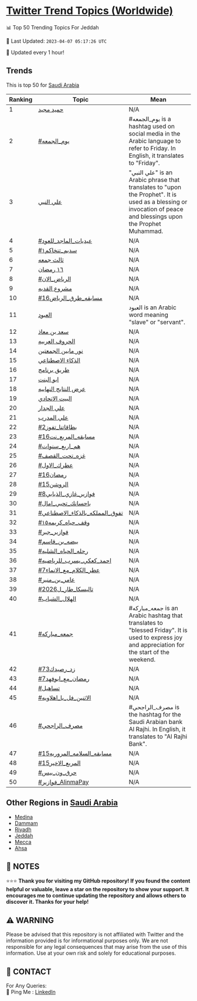[Twitter Trend Topics (Worldwide)](https://github.com/ErcinDedeoglu/Twitter-Trend-Topics)
==========


📊 Top 50 Trending Topics For Jeddah

📆 Last Updated: `2023-04-07 05:17:26 UTC`

🔧 Updated every 1 hour!


## Trends

This is top 50 for [Saudi Arabia](</Saudi Arabia>)

| Ranking | Topic | Mean |
| ------- | ------------ | ------------ |
| 1 | [حميد مجيد](http://twitter.com/search?q=%d8%ad%d9%85%d9%8a%d8%af+%d9%85%d8%ac%d9%8a%d8%af) | N/A |
| 2 | [#يوم_الجمعه](http://twitter.com/search?q=%23%d9%8a%d9%88%d9%85_%d8%a7%d9%84%d8%ac%d9%85%d8%b9%d9%87) | #يوم_الجمعه is a hashtag used on social media in the Arabic language to refer to Friday. In English, it translates to "Friday". |
| 3 | [علي النبي](http://twitter.com/search?q=%d8%b9%d9%84%d9%8a+%d8%a7%d9%84%d9%86%d8%a8%d9%8a) | "علي النبي" is an Arabic phrase that translates to "upon the Prophet". It is used as a blessing or invocation of peace and blessings upon the Prophet Muhammad. |
| 4 | [#عيديات_الماجد_للعود](http://twitter.com/search?q=%23%d8%b9%d9%8a%d8%af%d9%8a%d8%a7%d8%aa_%d8%a7%d9%84%d9%85%d8%a7%d8%ac%d8%af_%d9%84%d9%84%d8%b9%d9%88%d8%af) | N/A |
| 5 | [#سديم_تنخاكم١](http://twitter.com/search?q=%23%d8%b3%d8%af%d9%8a%d9%85_%d8%aa%d9%86%d8%ae%d8%a7%d9%83%d9%85%d9%a1) | N/A |
| 6 | [ثالث جمعه](http://twitter.com/search?q=%d8%ab%d8%a7%d9%84%d8%ab+%d8%ac%d9%85%d8%b9%d9%87) | N/A |
| 7 | [١٦ رمضان](http://twitter.com/search?q=%d9%a1%d9%a6+%d8%b1%d9%85%d8%b6%d8%a7%d9%86) | N/A |
| 8 | [#الرياض_الان](http://twitter.com/search?q=%23%d8%a7%d9%84%d8%b1%d9%8a%d8%a7%d8%b6_%d8%a7%d9%84%d8%a7%d9%86) | N/A |
| 9 | [مشروع القديه](http://twitter.com/search?q=%d9%85%d8%b4%d8%b1%d9%88%d8%b9+%d8%a7%d9%84%d9%82%d8%af%d9%8a%d9%87) | N/A |
| 10 | [#مسابقه_طرق_الرياض16](http://twitter.com/search?q=%23%d9%85%d8%b3%d8%a7%d8%a8%d9%82%d9%87_%d8%b7%d8%b1%d9%82_%d8%a7%d9%84%d8%b1%d9%8a%d8%a7%d8%b616) | N/A |
| 11 | [العبود](http://twitter.com/search?q=%d8%a7%d9%84%d8%b9%d8%a8%d9%88%d8%af) | العبود is an Arabic word meaning "slave" or "servant". |
| 12 | [سعد بن معاذ](http://twitter.com/search?q=%d8%b3%d8%b9%d8%af+%d8%a8%d9%86+%d9%85%d8%b9%d8%a7%d8%b0) | N/A |
| 13 | [الحروف العربيه](http://twitter.com/search?q=%d8%a7%d9%84%d8%ad%d8%b1%d9%88%d9%81+%d8%a7%d9%84%d8%b9%d8%b1%d8%a8%d9%8a%d9%87) | N/A |
| 14 | [نور مابين الجمعتين](http://twitter.com/search?q=%d9%86%d9%88%d8%b1+%d9%85%d8%a7%d8%a8%d9%8a%d9%86+%d8%a7%d9%84%d8%ac%d9%85%d8%b9%d8%aa%d9%8a%d9%86) | N/A |
| 15 | [الذكاء الاصطناعي](http://twitter.com/search?q=%d8%a7%d9%84%d8%b0%d9%83%d8%a7%d8%a1+%d8%a7%d9%84%d8%a7%d8%b5%d8%b7%d9%86%d8%a7%d8%b9%d9%8a) | N/A |
| 16 | [طريق برنامج](http://twitter.com/search?q=%d8%b7%d8%b1%d9%8a%d9%82+%d8%a8%d8%b1%d9%86%d8%a7%d9%85%d8%ac) | N/A |
| 17 | [ابو البنت](http://twitter.com/search?q=%d8%a7%d8%a8%d9%88+%d8%a7%d9%84%d8%a8%d9%86%d8%aa) | N/A |
| 18 | [عرض النتايج النهاييه](http://twitter.com/search?q=%d8%b9%d8%b1%d8%b6+%d8%a7%d9%84%d9%86%d8%aa%d8%a7%d9%8a%d8%ac+%d8%a7%d9%84%d9%86%d9%87%d8%a7%d9%8a%d9%8a%d9%87) | N/A |
| 19 | [البيت الاتحادي](http://twitter.com/search?q=%d8%a7%d9%84%d8%a8%d9%8a%d8%aa+%d8%a7%d9%84%d8%a7%d8%aa%d8%ad%d8%a7%d8%af%d9%8a) | N/A |
| 20 | [علي الجدار](http://twitter.com/search?q=%d8%b9%d9%84%d9%8a+%d8%a7%d9%84%d8%ac%d8%af%d8%a7%d8%b1) | N/A |
| 21 | [علي المدرب](http://twitter.com/search?q=%d8%b9%d9%84%d9%8a+%d8%a7%d9%84%d9%85%d8%af%d8%b1%d8%a8) | N/A |
| 22 | [#بطاقاتنا_تفوز2](http://twitter.com/search?q=%23%d8%a8%d8%b7%d8%a7%d9%82%d8%a7%d8%aa%d9%86%d8%a7_%d8%aa%d9%81%d9%88%d8%b22) | N/A |
| 23 | [#مسابقه_المربع_نت16](http://twitter.com/search?q=%23%d9%85%d8%b3%d8%a7%d8%a8%d9%82%d9%87_%d8%a7%d9%84%d9%85%d8%b1%d8%a8%d8%b9_%d9%86%d8%aa16) | N/A |
| 24 | [#هم_اربع_سنوات](http://twitter.com/search?q=%23%d9%87%d9%85_%d8%a7%d8%b1%d8%a8%d8%b9_%d8%b3%d9%86%d9%88%d8%a7%d8%aa) | N/A |
| 25 | [#غزه_تحت_القصف](http://twitter.com/search?q=%23%d8%ba%d8%b2%d9%87_%d8%aa%d8%ad%d8%aa_%d8%a7%d9%84%d9%82%d8%b5%d9%81) | N/A |
| 26 | [#عطرك_الاول](http://twitter.com/search?q=%23%d8%b9%d8%b7%d8%b1%d9%83_%d8%a7%d9%84%d8%a7%d9%88%d9%84) | N/A |
| 27 | [#رمضان16](http://twitter.com/search?q=%23%d8%b1%d9%85%d8%b6%d8%a7%d9%8616) | N/A |
| 28 | [#الروشن15](http://twitter.com/search?q=%23%d8%a7%d9%84%d8%b1%d9%88%d8%b4%d9%8615) | N/A |
| 29 | [#فوازير_غازي_الذيابي8](http://twitter.com/search?q=%23%d9%81%d9%88%d8%a7%d8%b2%d9%8a%d8%b1_%d8%ba%d8%a7%d8%b2%d9%8a_%d8%a7%d9%84%d8%b0%d9%8a%d8%a7%d8%a8%d9%8a8) | N/A |
| 30 | [#باحسانك_تحيي_امال](http://twitter.com/search?q=%23%d8%a8%d8%a7%d8%ad%d8%b3%d8%a7%d9%86%d9%83_%d8%aa%d8%ad%d9%8a%d9%8a_%d8%a7%d9%85%d8%a7%d9%84) | N/A |
| 31 | [#تفوق_المملكه_بالذكاء_الاصطناعي](http://twitter.com/search?q=%23%d8%aa%d9%81%d9%88%d9%82_%d8%a7%d9%84%d9%85%d9%85%d9%84%d9%83%d9%87_%d8%a8%d8%a7%d9%84%d8%b0%d9%83%d8%a7%d8%a1_%d8%a7%d9%84%d8%a7%d8%b5%d8%b7%d9%86%d8%a7%d8%b9%d9%8a) | N/A |
| 32 | [#وقف_حياه_كريمه١٥](http://twitter.com/search?q=%23%d9%88%d9%82%d9%81_%d8%ad%d9%8a%d8%a7%d9%87_%d9%83%d8%b1%d9%8a%d9%85%d9%87%d9%a1%d9%a5) | N/A |
| 33 | [#فوازير_جبر](http://twitter.com/search?q=%23%d9%81%d9%88%d8%a7%d8%b2%d9%8a%d8%b1_%d8%ac%d8%a8%d8%b1) | N/A |
| 34 | [#بيضه_بن_قاسم](http://twitter.com/search?q=%23%d8%a8%d9%8a%d8%b6%d9%87_%d8%a8%d9%86_%d9%82%d8%a7%d8%b3%d9%85) | N/A |
| 35 | [#رحله_الحياه_الشليه](http://twitter.com/search?q=%23%d8%b1%d8%ad%d9%84%d9%87_%d8%a7%d9%84%d8%ad%d9%8a%d8%a7%d9%87_%d8%a7%d9%84%d8%b4%d9%84%d9%8a%d9%87) | N/A |
| 36 | [#احمد_كعكي_يسرب_للرياضيه](http://twitter.com/search?q=%23%d8%a7%d8%ad%d9%85%d8%af_%d9%83%d8%b9%d9%83%d9%8a_%d9%8a%d8%b3%d8%b1%d8%a8_%d9%84%d9%84%d8%b1%d9%8a%d8%a7%d8%b6%d9%8a%d9%87) | N/A |
| 37 | [#عطر_الكلام_مع_الانماء7](http://twitter.com/search?q=%23%d8%b9%d8%b7%d8%b1_%d8%a7%d9%84%d9%83%d9%84%d8%a7%d9%85_%d9%85%d8%b9_%d8%a7%d9%84%d8%a7%d9%86%d9%85%d8%a7%d8%a17) | N/A |
| 38 | [#عامر_بن_منير](http://twitter.com/search?q=%23%d8%b9%d8%a7%d9%85%d8%b1_%d8%a8%d9%86_%d9%85%d9%86%d9%8a%d8%b1) | N/A |
| 39 | [#تاليسكا_طار_ل2026](http://twitter.com/search?q=%23%d8%aa%d8%a7%d9%84%d9%8a%d8%b3%d9%83%d8%a7_%d8%b7%d8%a7%d8%b1_%d9%842026) | N/A |
| 40 | [#الهلال_الشباب](http://twitter.com/search?q=%23%d8%a7%d9%84%d9%87%d9%84%d8%a7%d9%84_%d8%a7%d9%84%d8%b4%d8%a8%d8%a7%d8%a8) | N/A |
| 41 | [#جمعه_مباركه](http://twitter.com/search?q=%23%d8%ac%d9%85%d8%b9%d9%87_%d9%85%d8%a8%d8%a7%d8%b1%d9%83%d9%87) | #جمعه_مباركه is an Arabic hashtag that translates to "blessed Friday". It is used to express joy and appreciation for the start of the weekend. |
| 42 | [#زد_رصيدك73](http://twitter.com/search?q=%23%d8%b2%d8%af_%d8%b1%d8%b5%d9%8a%d8%af%d9%8373) | N/A |
| 43 | [#رمضان_مع_ابوفهد7](http://twitter.com/search?q=%23%d8%b1%d9%85%d8%b6%d8%a7%d9%86_%d9%85%d8%b9_%d8%a7%d8%a8%d9%88%d9%81%d9%87%d8%af7) | N/A |
| 44 | [#تساهيل](http://twitter.com/search?q=%23%d8%aa%d8%b3%d8%a7%d9%87%d9%8a%d9%84) | N/A |
| 45 | [#الاثنين_فل_يا_اهلاويه](http://twitter.com/search?q=%23%d8%a7%d9%84%d8%a7%d8%ab%d9%86%d9%8a%d9%86_%d9%81%d9%84_%d9%8a%d8%a7_%d8%a7%d9%87%d9%84%d8%a7%d9%88%d9%8a%d9%87) | N/A |
| 46 | [#مصرف_الراجحي](http://twitter.com/search?q=%23%d9%85%d8%b5%d8%b1%d9%81_%d8%a7%d9%84%d8%b1%d8%a7%d8%ac%d8%ad%d9%8a) | #مصرف_الراجحي is the hashtag for the Saudi Arabian bank Al Rajhi. In English, it translates to "Al Rajhi Bank". |
| 47 | [#مسابقه_السلامه_المروريه15](http://twitter.com/search?q=%23%d9%85%d8%b3%d8%a7%d8%a8%d9%82%d9%87_%d8%a7%d9%84%d8%b3%d9%84%d8%a7%d9%85%d9%87_%d8%a7%d9%84%d9%85%d8%b1%d9%88%d8%b1%d9%8a%d9%8715) | N/A |
| 48 | [#المربع_الاخير15](http://twitter.com/search?q=%23%d8%a7%d9%84%d9%85%d8%b1%d8%a8%d8%b9_%d8%a7%d9%84%d8%a7%d8%ae%d9%8a%d8%b115) | N/A |
| 49 | [#حرق_ون_بيس](http://twitter.com/search?q=%23%d8%ad%d8%b1%d9%82_%d9%88%d9%86_%d8%a8%d9%8a%d8%b3) | N/A |
| 50 | [#فوازير_AlinmaPay](http://twitter.com/search?q=%23%d9%81%d9%88%d8%a7%d8%b2%d9%8a%d8%b1_AlinmaPay) | N/A |



## Other Regions in [Saudi Arabia](</Saudi Arabia>)

* [Medina](</Saudi Arabia/Medina.md>)
* [Dammam](</Saudi Arabia/Dammam.md>)
* [Riyadh](</Saudi Arabia/Riyadh.md>)
* [Jeddah](</Saudi Arabia/Jeddah.md>)
* [Mecca](</Saudi Arabia/Mecca.md>)
* [Ahsa](</Saudi Arabia/Ahsa.md>)



## 📝 NOTES

⭐⭐⭐ **Thank you for visiting my GitHub repository! If you found the content helpful or valuable, leave a star on the repository to show your support. It encourages me to continue updating the repository and allows others to discover it. Thanks for your help!**


## ⚠️ WARNING

Please be advised that this repository is not affiliated with Twitter and the information provided is for informational purposes only. We are not responsible for any legal consequences that may arise from the use of this information. Use at your own risk and solely for educational purposes.


## 📨 CONTACT

 For Any Queries:  
            🏓 Ping Me : [LinkedIn](https://www.linkedin.com/in/ercindedeoglu/)

